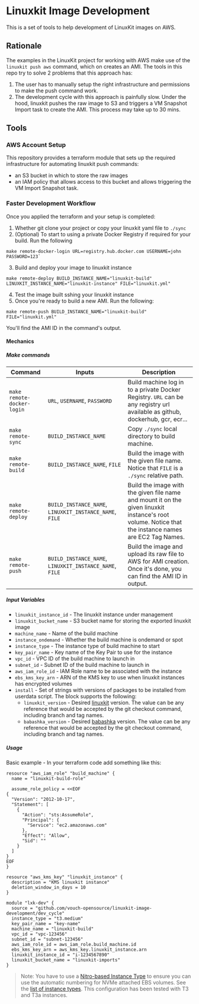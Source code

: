 # Linuxkit Image Development

This is a set of tools to help development of LinuxKit images on AWS. 

## Rationale

The examples in the LinuxKit project for working with AWS make use of the `linuxkit push aws` command, which
on creates an AMI. The tools in this repo try to solve 2 problems that this approach has:

1. The user has to manually setup the right infrastructure and permissions to make the push command work.
2. The development cycle with this approach is painfully slow. Under the hood, linuxkit pushes the raw image 
   to S3 and triggers a VM Snapshot Import task to create the AMI. This process may take up to 30 mins.

## Tools

### AWS Account Setup

This repository provides a terraform module that sets up the required infrastructure for automating linuxkit push commands:
- an S3 bucket in which to store the raw images
- an IAM policy that allows access to this bucket and allows triggering the VM Import Snapshot task.

### Faster Development Workflow 

Once you applied the terraform and your setup is completed:

1. Whether git clone your project or copy your linuxkit yaml file to `./sync`
2. (Optional) To start to using a private Docker Registry if required for your build. Run the following
```make
make remote-docker-login URL=registry.hub.docker.com USERNAME=john PASSWORD=123`
```
3. Build and deploy your image to linuxkit instance
```make
make remote-deploy BUILD_INSTANCE_NAME="linuxkit-build" LINUXKIT_INSTANCE_NAME="linuxkit-instance" FILE="linuxkit.yml"
````
4. Test the image built sshing your linuxkit instance
1. Once you're ready to build a new AMI. Run the following:
```make
make remote-push BUILD_INSTANCE_NAME="linuxkit-build" FILE="linuxkit.yml"
````
You'll find the AMI ID in the command's output.

#### Mechanics

##### Make commands

| Command | Inputs | Description |
| ----------- | ----------- | ----------- |
| `make remote-docker-login` | `URL`, `USERNAME`, `PASSWORD` | Build machine log in to a private Docker Registry. `URL` can be any registry url available as github, dockerhub, gcr, ecr...|
| `make remote-sync` |  `BUILD_INSTANCE_NAME` |  Copy `./sync` local directory to build machine. |
| `make remote-build` |  `BUILD_INSTANCE_NAME`, `FILE` |  Build the image with the given file name. Notice that `FILE` is a `./sync` relative path. |
| `make remote-deploy` |  `BUILD_INSTANCE_NAME`, `LINUXKIT_INSTANCE_NAME`, `FILE` | Build the image with the given file name and mount it on the given linuxkit instance's root volume. Notice that the instance names are EC2 Tag Names. |
| `make remote-push` |  `BUILD_INSTANCE_NAME`, `LINUXKIT_INSTANCE_NAME`, `FILE` |  Build the image and upload its raw file to AWS for AMI creation. Once it's done, you can find the AMI ID in output.|

##### Input Variables

- `linuxkit_instance_id` - The linuxkit instance under management
- `linuxkit_bucket_name` - S3 bucket name for storing the exported linuxkit image
- `machine_name` - Name of the build machine
- `instance_ondemand` - Whether the build machine is ondemand or spot
- `instance_type` - The instance type of build machine to start
- `key_pair_name` - Key name of the Key Pair to use for the instance
- `vpc_id` - VPC ID of the build machine to launch in
- `subnet_id` - Subnet ID of the build machine to launch in
- `aws_iam_role_id` - IAM Role name to be associated with the instance
- `ebs_kms_key_arn` - ARN of the KMS key to use when linuxkit instances has encrypted volumes
- `install` - Set of strings with versions of packages to be installed from userdata script. The block supports the following:
  - `linuxkit_version` - Desired [linuxkit](https://github.com/linuxkit/linuxkit) version. The value can be any reference that would be accepted by the git checkout command, including branch and tag names.
  - `babashka_version` - Desired [babashka](https://github.com/babashka/babashka) version. The value can be any reference that would be accepted by the git checkout command, including branch and tag names.

##### Usage

Basic example - In your terraform code add something like this:

```hcl
resource "aws_iam_role" "build_machine" {
  name = "linuxkit-build-role"

  assume_role_policy = <<EOF
{
  "Version": "2012-10-17",
  "Statement": [
    {
      "Action": "sts:AssumeRole",
      "Principal": {
        "Service": "ec2.amazonaws.com"
      },
      "Effect": "Allow",
      "Sid": ""
    }
  ]
}
EOF
}

resource "aws_kms_key" "linuxkit_instance" {
  description = "KMS linuxkit instance"
  deletion_window_in_days = 10
}

module "lxk-dev" {
  source = "github.com/vouch-opensource/linuxkit-image-development/dev_cycle"
  instance_type = "t3.medium"
  key_pair_name = "key-name"
  machine_name = "linuxkit-build"
  vpc_id = "vpc-123456"
  subnet_id = "subnet-123456"
  aws_iam_role_id = aws_iam_role.build_machine.id
  ebs_kms_key_arn = aws_kms_key.linuxkit_instance.arn
  linuxkit_instance_id = "i-1234567890"
  linuxkit_bucket_name = "linuxkit-imports"
}
```

> Note: You have to use a [Nitro-based Instance Type](https://aws.amazon.com/ec2/nitro/) to ensure you can use the automatic
> numbering for NVMe attached EBS volumes. See the [list of instance types](https://aws.amazon.com/ec2/instance-types/).
> This configuration has been tested with T3 and T3a instances. 
